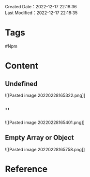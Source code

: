 Created Date：2022-12-17 22:18:36  
Last Modified：2022-12-17 22:18:35

# Tags

 #Npm

# Content

## Undefined

![[Pasted image 20220228165322.png]]

## ''

![[Pasted image 20220228165401.png]]

## Empty Array or Object

![[Pasted image 20220228165758.png]]

# Reference
